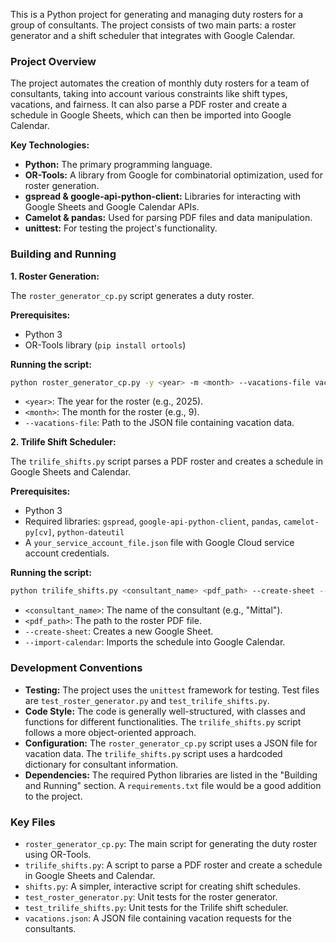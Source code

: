 This is a Python project for generating and managing duty rosters for a group of consultants. The project consists of two main parts: a roster generator and a shift scheduler that integrates with Google Calendar.

### Project Overview

The project automates the creation of monthly duty rosters for a team of consultants, taking into account various constraints like shift types, vacations, and fairness. It can also parse a PDF roster and create a schedule in Google Sheets, which can then be imported into Google Calendar.

**Key Technologies:**

*   **Python:** The primary programming language.
*   **OR-Tools:** A library from Google for combinatorial optimization, used for roster generation.
*   **gspread & google-api-python-client:** Libraries for interacting with Google Sheets and Google Calendar APIs.
*   **Camelot & pandas:** Used for parsing PDF files and data manipulation.
*   **unittest:** For testing the project's functionality.

### Building and Running

**1. Roster Generation:**

The `roster_generator_cp.py` script generates a duty roster.

**Prerequisites:**

*   Python 3
*   OR-Tools library (`pip install ortools`)

**Running the script:**

```bash
python roster_generator_cp.py -y <year> -m <month> --vacations-file vacations.json
```

*   `<year>`: The year for the roster (e.g., 2025).
*   `<month>`: The month for the roster (e.g., 9).
*   `--vacations-file`: Path to the JSON file containing vacation data.

**2. Trilife Shift Scheduler:**

The `trilife_shifts.py` script parses a PDF roster and creates a schedule in Google Sheets and Calendar.

**Prerequisites:**

*   Python 3
*   Required libraries: `gspread`, `google-api-python-client`, `pandas`, `camelot-py[cv]`, `python-dateutil`
*   A `your_service_account_file.json` file with Google Cloud service account credentials.

**Running the script:**

```bash
python trilife_shifts.py <consultant_name> <pdf_path> --create-sheet --import-calendar
```

*   `<consultant_name>`: The name of the consultant (e.g., "Mittal").
*   `<pdf_path>`: The path to the roster PDF file.
*   `--create-sheet`: Creates a new Google Sheet.
*   `--import-calendar`: Imports the schedule into Google Calendar.

### Development Conventions

*   **Testing:** The project uses the `unittest` framework for testing. Test files are `test_roster_generator.py` and `test_trilife_shifts.py`.
*   **Code Style:** The code is generally well-structured, with classes and functions for different functionalities. The `trilife_shifts.py` script follows a more object-oriented approach.
*   **Configuration:** The `roster_generator_cp.py` script uses a JSON file for vacation data. The `trilife_shifts.py` script uses a hardcoded dictionary for consultant information.
*   **Dependencies:** The required Python libraries are listed in the "Building and Running" section. A `requirements.txt` file would be a good addition to the project.

### Key Files

*   `roster_generator_cp.py`: The main script for generating the duty roster using OR-Tools.
*   `trilife_shifts.py`: A script to parse a PDF roster and create a schedule in Google Sheets and Calendar.
*   `shifts.py`: A simpler, interactive script for creating shift schedules.
*   `test_roster_generator.py`: Unit tests for the roster generator.
*   `test_trilife_shifts.py`: Unit tests for the Trilife shift scheduler.
*   `vacations.json`: A JSON file containing vacation requests for the consultants.
